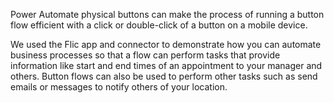 Power Automate physical buttons can make the process of running a
button flow efficient with a click or double-click of a button on 
a mobile device. 

We used the Flic app and connector to demonstrate how you can automate 
business processes so that a flow can perform tasks that provide information like 
start and end times of an appointment to your manager and others. Button flows 
can also be used to perform other tasks such as send emails or messages to 
notify others of your location.

